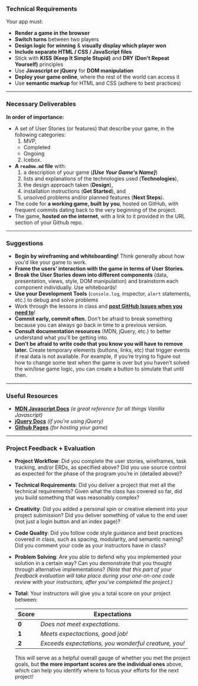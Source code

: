 ### Technical Requirements

Your app must:

- **Render a game in the browser**
- **Switch turns** between two players
- **Design logic for winning** & **visually display which player won**
- **Include separate HTML / CSS / JavaScript files**
- Stick with **KISS (Keep It Simple Stupid)** and
  **DRY (Don't Repeat Yourself)** principles
- Use **Javascript or jQuery** for **DOM manipulation**
- **Deploy your game online**, where the rest of the world can access it
- Use **semantic markup** for HTML and CSS (adhere to best practices)

---

### Necessary Deliverables

**In order of importance:**

- A set of User Stories (or features) that describe your game, in the following
  categories:
  1. MVP,
    - Completed
    - Ongoing
  2. Icebox.
- **A ``readme.md`` file** with:
  1. a description of your game (***[Use Your Game's Name]***)
  2. lists and explanations of the technologies used (**Technologies**),
  3. the design approach taken (**Design**),
  4. installation instructions (**Get Started**), and
  5. unsolved problems and/or planned features (**Next Steps**).
- The code for **a working game, built by you**, hosted on GitHub,
  with frequent commits dating back to the very beginning of the project.
- The game, **hosted on the internet**, with a link to it provided in the URL
  section of your Github repo.

---

### Suggestions

- **Begin by wireframing and whiteboarding!** Think generally about how you'd
  like your game to work.
- **Frame the users' interaction with the game in terms of User Stories.**
- **Break the User Stories down into different components** (data,
  presentation, views, style, DOM manipulation) and brainstorm each component
  individually. Use whiteboards!
- **Use your Development Tools** (`console.log`, inspector, `alert` statements,
  etc.) to debug and solve problems
- Work through the lessons in class and
  **[post GitHub Issues when you need to](../project_issues_protocol)**!
- **Commit early, commit often.** Don’t be afraid to break something because
  you can always go back in time to a previous version.
- **Consult documentation resources** (MDN, jQuery, etc.) to better understand
  what you’ll be getting into.
- **Don’t be afraid to write code that you know you will have to remove later.**
  Create temporary elements (buttons, links, etc) that trigger events if real
  data is not available. For example, if you’re trying to figure out how to
  change some text when the game is over but you haven’t solved the win/lose
  game logic, you can create a button to simulate that until then.

---

### Useful Resources

- **[MDN Javascript Docs](https://developer.mozilla.org/en-US/docs/Web/JavaScript)**
  _(a great reference for all things Vanilla Javascript)_
- **[jQuery Docs](http://api.jquery.com)** _(if you're using jQuery)_
- **[Github Pages](https://pages.github.com)** _(for hosting your game)_

---

### Project Feedback + Evaluation

- **Project Workflow**: Did you complete the user stories, wireframes, task
  tracking, and/or ERDs, as specified above? Did you use source control as
  expected for the phase of the program you’re in (detailed above)?
- **Technical Requirements**: Did you deliver a project that met all the
  technical requirements? Given what the class has covered so far, did you
  build something that was reasonably complex?
- **Creativity**: Did you added a personal spin or creative element into your
  project submission? Did you deliver something of value to the end user (not
  just a login button and an index page)?
- **Code Quality**: Did you follow code style guidance and best practices
  covered in class, such as spacing, modularity, and semantic naming? Did you
  comment your code as your instructors have in class?
- **Problem Solving**: Are you able to defend why you implemented your solution
  in a certain way? Can you demonstrate that you thought through alternative
  implementations? _(Note that this part of your feedback evaluation will take
  place during your one-on-one code review with your instructors, after you've
  completed the project.)_
- **Total**: Your instructors will give you a total score on your project
  between:

    Score | Expectations
    ----- | ------------
    **0** | _Does not meet expectations._
    **1** | _Meets expectactions, good job!_
    **2** | _Exceeds expectations, you wonderful creature, you!_

  This will serve as a helpful overall gauge of whether you met the project
  goals, but __the more important scores are the individual ones__ above,
  which can help you identify where to focus your efforts for the next project!

